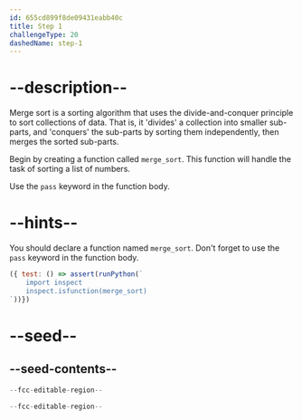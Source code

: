 ```yaml
---
id: 655cd899f8de09431eabb40c
title: Step 1
challengeType: 20
dashedName: step-1
---
```


# --description--

Merge sort is a sorting algorithm that uses the divide-and-conquer principle to sort collections of data. That is, it 'divides' a collection into smaller sub-parts, and 'conquers' the sub-parts by sorting them independently, then merges the sorted sub-parts.

Begin by creating a function called `merge_sort`. This function will handle the task of sorting a list of numbers. 

Use the `pass` keyword in the function body.

# --hints--

You should declare a function named `merge_sort`. Don't forget to use the `pass` keyword in the function body.

```js
({ test: () => assert(runPython(`
    import inspect
    inspect.isfunction(merge_sort)
`))})
```

# --seed--

## --seed-contents--

```py
--fcc-editable-region--

--fcc-editable-region--
```
